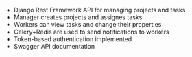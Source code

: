 
* Django Rest Framework API for managing projects and tasks
* Manager creates projects and assignes tasks 
* Workers can view tasks and change their properties 
* Celery+Redis are used to send notifications to workers
* Token-based authentication implemented
* Swagger API documentation
